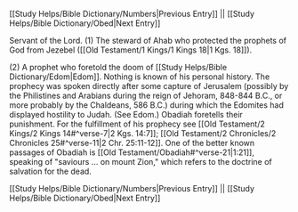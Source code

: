 [[Study Helps/Bible Dictionary/Numbers|Previous Entry]]  ||  [[Study Helps/Bible Dictionary/Obed|Next Entry]]

 Servant of the Lord. (1) The steward of Ahab who protected the prophets of God from Jezebel ([[Old Testament/1 Kings/1 Kings 18|1 Kgs. 18]]).

 (2) A prophet who foretold the doom of [[Study Helps/Bible Dictionary/Edom|Edom]]. Nothing is known of his personal history. The prophecy was spoken directly after some capture of Jerusalem (possibly by the Philistines and Arabians during the reign of Jehoram, 848-844 B.C., or more probably by the Chaldeans, 586 B.C.) during which the Edomites had displayed hostility to Judah. (See Edom.) Obadiah foretells their punishment. For the fulfillment of his prophecy see [[Old Testament/2 Kings/2 Kings 14#^verse-7|2 Kgs. 14:7]]; [[Old Testament/2 Chronicles/2 Chronicles 25#^verse-11|2 Chr. 25:11-12]]. One of the better known passages of Obadiah is [[Old Testament/Obadiah#^verse-21|1:21]], speaking of "saviours ... on mount Zion," which refers to the doctrine of salvation for the dead.

[[Study Helps/Bible Dictionary/Numbers|Previous Entry]]  ||  [[Study Helps/Bible Dictionary/Obed|Next Entry]]